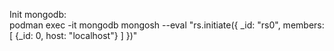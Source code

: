 Init mongodb: <br/>
podman exec -it mongodb mongosh --eval "rs.initiate({
_id: \"rs0\",
members: [
{_id: 0, host: \"localhost\"}
]
})"
